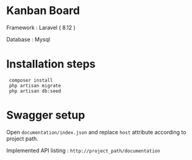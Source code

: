 # Kanban Board

Framework : Laravel ( 8.12 )

Database : Mysql

# Installation steps

```
 composer install
 php artisan migrate
 php artisan db:seed

```

# Swagger setup
Open ```documentation/index.json``` and replace ```host``` attribute according to project path.

Implemented API listing : ```http://project_path/documentation```